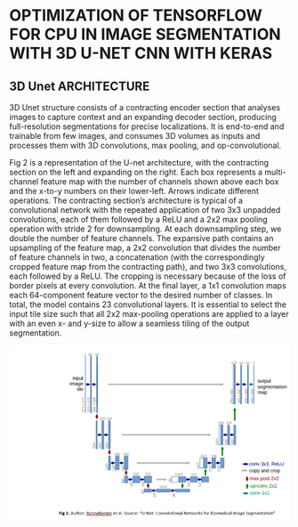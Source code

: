 
# OPTIMIZATION OF TENSORFLOW FOR CPU IN IMAGE SEGMENTATION WITH 3D U-NET CNN WITH KERAS

## 3D Unet ARCHITECTURE

3D Unet structure consists of a contracting encoder section that analyses images to capture context and an expanding decoder section, producing full-resolution segmentations for precise localizations. It is end-to-end and trainable from few images, and consumes 3D volumes as inputs and processes them with 3D convolutions, max pooling, and op-convolutional.

Fig 2 is a representation of the U-net architecture, with the contracting section on the left and expanding on the right. Each box represents a multi-channel feature map with the number of channels shown above each box and the x-to-y numbers on their lower-left. Arrows indicate different operations. The contracting section’s architecture is typical of a convolutional network with the repeated application of two 3x3 unpadded convolutions, each of them followed by a ReLU and a 2x2 max pooling operation with stride 2 for downsampling. At each downsampling step, we double the number of feature channels. The expansive path contains an upsampling of the feature map, a 2x2 convolution that divides the number of feature channels in two, a concatenation (with the correspondingly cropped feature map from the contracting path), and two 3x3 convolutions, each followed by a ReLU. The cropping is necessary because of the loss of border pixels at every convolution. At the final layer, a 1x1 convolution maps each 64-component feature vector to the desired number of classes. In total, the model contains 23 convolutional layers. It is essential to select the input tile size such that all 2x2 max-pooling operations are applied to a layer with an even x- and y-size to allow a seamless tiling of the output segmentation.


![Architecture](https://github.com/luisxcardozo/Image-Segmentation/blob/master/ISBackground/3d_unet_architecture.PNG)

